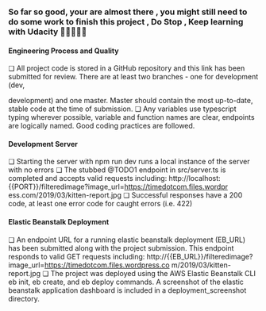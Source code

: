 ### So far so good, your are almost there , you might still need to do some work to finish this project , Do Stop , Keep learning with Udacity 💪💪💪💪💪


#### Engineering Process and Quality
❏ All project code is stored in a GitHub repository and this link has been submitted
for review. There are at least two branches - one for development (dev,

development) and one master. Master should contain the most up-to-date, stable
code at the time of submission.
❏ Any variables use typescript typing wherever possible, variable and function
names are clear, endpoints are logically named. Good coding practices are
followed.

#### Development Server
❏ Starting the server with npm run dev runs a local instance of the server with no
errors
❏ The stubbed @TODO1 endpoint in src/server.ts is completed and accepts
valid requests including:
http://localhost:{{PORT}}/filteredimage?image_url=https://timedotcom.files.wordpr
ess.com/2019/03/kitten-report.jpg
❏ Successful responses have a 200 code, at least one error code for caught errors
(i.e. 422)

#### Elastic Beanstalk Deployment
❏ An endpoint URL for a running elastic beanstalk deployment (EB_URL) has been
submitted along with the project submission. This endpoint responds to valid
GET requests including:
http://{{EB_URL}}/filteredimage?image_url=https://timedotcom.files.wordpress.co
m/2019/03/kitten-report.jpg
❏ The project was deployed using the AWS Elastic Beanstalk CLI eb init, eb
create, and eb deploy commands.
A screenshot of the elastic beanstalk application dashboard is included in a
deployment_screenshot directory.
